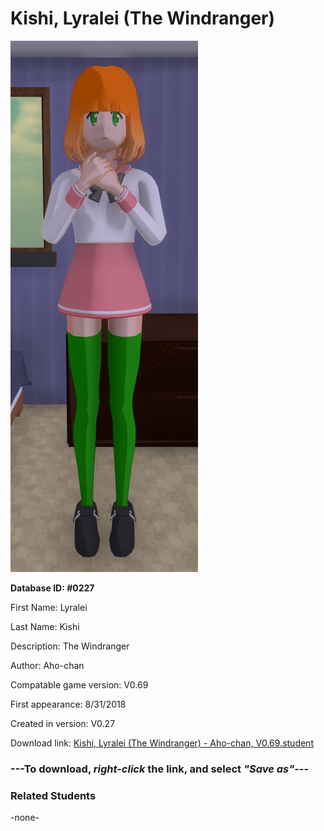 # Kishi, Lyralei (The Windranger)

<img src="../../Files/Images/Kishi, Lyralei (The Windranger).png" title="Kishi, Lyralei (The Windranger) - Aho-chan, V0.69">

**Database ID: #0227**

First Name: Lyralei

Last Name: Kishi

Description: The Windranger

Author: Aho-chan

Compatable game version: V0.69

First appearance: 8/31/2018

Created in version: V0.27

Download link: <a href="https://raw.githubusercontent.com/Arbiter1223/Daigaku-Gurashi-Custom-Students/master/Files/Student%20Files/Kishi%2C%20Lyralei%20(The%20Windranger)%20-%20Aho-chan%2C%20V0.69.student">Kishi, Lyralei (The Windranger) - Aho-chan, V0.69.student</a>

### ---**To download, _right-click_ the link, and select _"Save as"_**---

### Related Students

-none-
